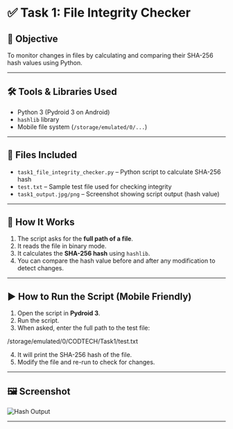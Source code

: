 # ✅ Task 1: File Integrity Checker

## 📌 Objective
To monitor changes in files by calculating and comparing their SHA-256 hash values using Python.

---

## 🛠️ Tools & Libraries Used
- Python 3 (Pydroid 3 on Android)
- `hashlib` library
- Mobile file system (`/storage/emulated/0/...`)

---

## 📂 Files Included
- `task1_file_integrity_checker.py` – Python script to calculate SHA-256 hash
- `test.txt` – Sample test file used for checking integrity
- `task1_output.jpg/png` – Screenshot showing script output (hash value)

---

## 🧪 How It Works
1. The script asks for the **full path of a file**.
2. It reads the file in binary mode.
3. It calculates the **SHA-256 hash** using `hashlib`.
4. You can compare the hash value before and after any modification to detect changes.

---

## ▶️ How to Run the Script (Mobile Friendly)
1. Open the script in **Pydroid 3**.
2. Run the script.
3. When asked, enter the full path to the test file:

/storage/emulated/0/CODTECH/Task1/test.txt

4. It will print the SHA-256 hash of the file.
5. Modify the file and re-run to check for changes.

---

## 🖼️ Screenshot
![Hash Output](task1_output.jpg)

---

